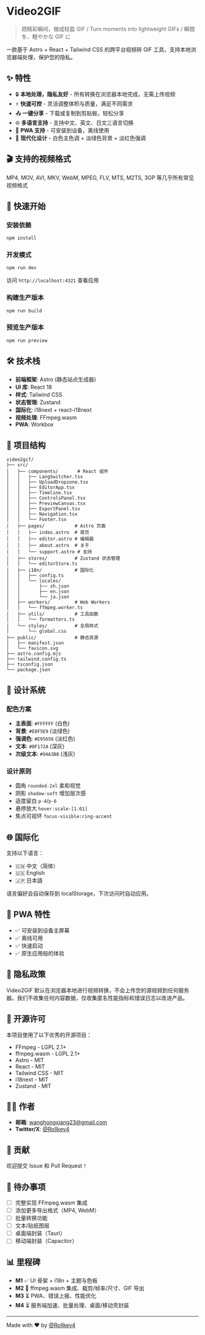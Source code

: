 # Video2GIF

> 把精彩瞬间，做成轻盈 GIF / Turn moments into lightweight GIFs / 瞬間を、軽やかな GIF に

一款基于 Astro + React + Tailwind CSS 的跨平台视频转 GIF 工具，支持本地浏览器端处理，保护您的隐私。

## ✨ 特性

- 🔒 **本地处理，隐私友好** - 所有转换在浏览器本地完成，无需上传视频
- ⚡ **快速可控** - 灵活调整体积与质量，满足不同需求
- 📤 **一键分享** - 下载或复制到剪贴板，轻松分享
- 🌐 **多语言支持** - 支持中文、英文、日文三语言切换
- 📱 **PWA 支持** - 可安装到设备，离线使用
- 🎨 **现代化设计** - 白色主色调 + 淡绿色背景 + 淡红色强调

## 🎬 支持的视频格式

MP4, MOV, AVI, MKV, WebM, MPEG, FLV, MTS, M2TS, 3GP 等几乎所有常见视频格式

## 🚀 快速开始

### 安装依赖

```bash
npm install
```

### 开发模式

```bash
npm run dev
```

访问 `http://localhost:4321` 查看应用

### 构建生产版本

```bash
npm run build
```

### 预览生产版本

```bash
npm run preview
```

## 🛠️ 技术栈

- **前端框架**: Astro (静态站点生成器)
- **UI 库**: React 18
- **样式**: Tailwind CSS
- **状态管理**: Zustand
- **国际化**: i18next + react-i18next
- **视频处理**: FFmpeg.wasm
- **PWA**: Workbox

## 📁 项目结构

```
video2gif/
├── src/
│   ├── components/       # React 组件
│   │   ├── LangSwitcher.tsx
│   │   ├── UploadDropzone.tsx
│   │   ├── EditorApp.tsx
│   │   ├── Timeline.tsx
│   │   ├── ControlsPanel.tsx
│   │   ├── PreviewCanvas.tsx
│   │   ├── ExportPanel.tsx
│   │   ├── Navigation.tsx
│   │   └── Footer.tsx
│   ├── pages/           # Astro 页面
│   │   ├── index.astro  # 首页
│   │   ├── editor.astro # 编辑器
│   │   ├── about.astro  # 关于
│   │   └── support.astro # 支持
│   ├── stores/          # Zustand 状态管理
│   │   └── editorStore.ts
│   ├── i18n/            # 国际化
│   │   ├── config.ts
│   │   └── locales/
│   │       ├── zh.json
│   │       ├── en.json
│   │       └── ja.json
│   ├── workers/         # Web Workers
│   │   └── ffmpeg.worker.ts
│   ├── utils/           # 工具函数
│   │   └── formatters.ts
│   └── styles/          # 全局样式
│       └── global.css
├── public/              # 静态资源
│   ├── manifest.json
│   └── favicon.svg
├── astro.config.mjs
├── tailwind.config.ts
├── tsconfig.json
└── package.json
```

## 🎨 设计系统

### 配色方案

- **主表面**: `#FFFFFF` (白色)
- **背景**: `#E8F5E9` (淡绿色)
- **强调色**: `#E95656` (淡红色)
- **文本**: `#0F172A` (深灰)
- **次级文本**: `#94A3B8` (浅灰)

### 设计原则

- 圆角 `rounded-2xl` 柔和视觉
- 阴影 `shadow-soft` 增加层次感
- 适度留白 `p-4`/`p-6`
- 悬停放大 `hover:scale-[1.01]`
- 焦点可视环 `focus-visible:ring-accent`

## 🌐 国际化

支持以下语言：

- 🇨🇳 中文（简体）
- 🇺🇸 English
- 🇯🇵 日本語

语言偏好会自动保存到 localStorage，下次访问时自动应用。

## 📱 PWA 特性

- ✅ 可安装到设备主屏幕
- ✅ 离线可用
- ✅ 快速启动
- ✅ 原生应用般的体验

## 🔐 隐私政策

Video2GIF 默认在浏览器本地进行视频转换，不会上传您的源视频到任何服务器。我们不收集任何内容数据，仅收集匿名性能指标和错误日志以改进产品。

## 📄 开源许可

本项目使用了以下优秀的开源项目：

- FFmpeg - LGPL 2.1+
- ffmpeg.wasm - LGPL 2.1+
- Astro - MIT
- React - MIT
- Tailwind CSS - MIT
- i18next - MIT
- Zustand - MIT

## 👨‍💻 作者

- **邮箱**: wanghongxiang23@gmail.com
- **Twitter/X**: [@Rollkey4](https://x.com/Rollkey4)

## 🤝 贡献

欢迎提交 Issue 和 Pull Request！

## 📝 待办事项

- [ ] 完整实现 FFmpeg.wasm 集成
- [ ] 添加更多导出格式（MP4, WebM）
- [ ] 批量转换功能
- [ ] 文本/贴纸图层
- [ ] 桌面端封装（Tauri）
- [ ] 移动端封装（Capacitor）

## 📊 里程碑

- **M1** ✅ UI 骨架 + i18n + 主题与色板
- **M2** 🚧 ffmpeg.wasm 集成、裁剪/帧率/尺寸、GIF 导出
- **M3** ⏳ PWA、错误上报、性能优化
- **M4** ⏳ 服务端加速、批量处理、桌面/移动壳封装

---

Made with ❤️ by [@Rollkey4](https://x.com/Rollkey4)

